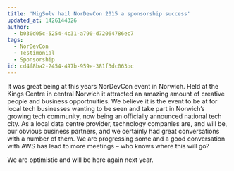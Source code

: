 ```yaml
---
title: 'MigSolv hail NorDevCon 2015 a sponsorship success'
updated_at: 1426144326
author:
  - b030d05c-5254-4c31-a790-d72064786ec7
tags:
  - NorDevCon
  - Testimonial
  - Sponsorship
id: cd4f8ba2-2454-497b-959e-381f3dc063bc
---
```

It was great being at this years NorDevCon event in Norwich. Held at the Kings Centre in central Norwich it attracted an amazing amount of creative people and business opportnuities. We believe it is the event to be at for local tech businesses wanting to be seen and take part in Norwich’s growing tech community, now being an officially announced national tech city. As a local data centre provider, technology companies are, and will be, our obvious business partners, and we certainly had great conversations with a number of them. We are progressing some and a good conversation with AWS has lead to more meetings – who knows where this will go?

We are optimistic and will be here again next year.
